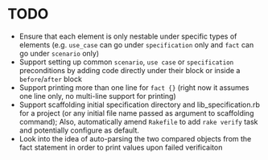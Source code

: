 # TODO

- Ensure that each element is only nestable under specific types of elements (e.g. `use_case` can go under `specification` only and `fact` can go under `scenario` only)
- Support setting up common `scenario`, `use case` or `specification` preconditions by adding code directly under their block or inside a `before`/`after` block
- Support printing more than one line for `fact {}` (right now it assumes one line only, no multi-line support for printing)
- Support scaffolding initial specification directory and lib_specification.rb for a project (or any initial file name passed as argument to scaffolding command); Also, automatically amend `Rakefile` to add `rake verify` task and potentially configure as default.
- Look into the idea of auto-parsing the two compared objects from the fact statement in order to print values upon failed verificaiton
